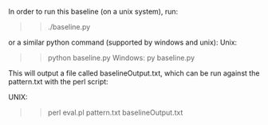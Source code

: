 In order to run this baseline (on a unix system), run:
>> ./baseline.py

or a similar python command (supported by windows and unix):
Unix:
>> python baseline.py
Windows:
>> py baseline.py

This will output a file called baselineOutput.txt, which can be 
run against the pattern.txt with the perl script:

UNIX:
>> perl eval.pl pattern.txt baselineOutput.txt